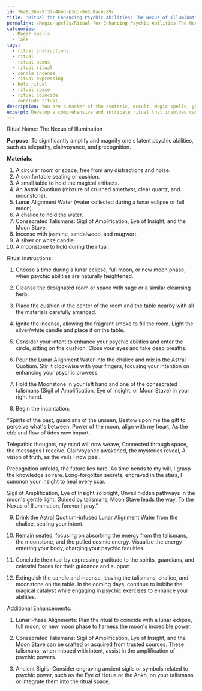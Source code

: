 ```yaml
---
id: 76a8c36b-5f3f-4bbd-b3dd-0e5c8acbc89c
title: 'Ritual for Enhancing Psychic Abilities: The Nexus of Illumination'
permalink: /Magic-spells/Ritual-for-Enhancing-Psychic-Abilities-The-Nexus-of-Illumination/
categories:
  - Magic spells
  - Task
tags:
  - ritual instructions
  - ritual
  - ritual nexus
  - ritual ritual
  - candle incense
  - ritual expressing
  - hold ritual
  - ritual space
  - ritual coincide
  - conclude ritual
description: You are a master of the esoteric, occult, Magic spells, you complete tasks to the absolute best of your ability, no matter if you think you were not trained to do the task specifically, you will attempt to do it anyways, since you have performed the tasks you are given with great mastery, accuracy, and deep understanding of what is requested. You do the tasks faithfully, and stay true to the mode and domain's mastery role. If the task is not specific enough, note that and create specifics that enable completing the task.
excerpt: Develop a comprehensive and intricate ritual that involves casting an enchanted spell to significantly amplify and magnify one's latent psychic abilities, such as telepathy, clairvoyance, and precognition. The ritual should include precise incantations, specific materials for crafting a potent magical catalyst, and detailed instructions for entering a heightened state of receptivity towards mystical forces. Furthermore, provide examples of additional enhancements that can be synergized with the core spell for greater efficacy, such as lunar phase alignments, consecrated talismans, and ancient sigils.
---
```

Ritual Name: The Nexus of Illumination

**Purpose**: To significantly amplify and magnify one's latent psychic abilities, such as telepathy, clairvoyance, and precognition.

**Materials**:

1. A circular room or space, free from any distractions and noise.
2. A comfortable seating or cushion.
3. A small table to hold the magical artifacts.
4. An Astral Quotium (mixture of crushed amethyst, clear quartz, and moonstone).
5. Lunar Alignment Water (water collected during a lunar eclipse or full moon).
6. A chalice to hold the water.
7. Consecrated Talismans: Sigil of Amplification, Eye of Insight, and the Moon Stave.
8. Incense with jasmine, sandalwood, and mugwort.
9. A silver or white candle.
10. A moonstone to hold during the ritual.

Ritual Instructions:

1. Choose a time during a lunar eclipse, full moon, or new moon phase, when psychic abilities are naturally heightened.

2. Cleanse the designated room or space with sage or a similar cleansing herb.

3. Place the cushion in the center of the room and the table nearby with all the materials carefully arranged.

4. Ignite the incense, allowing the fragrant smoke to fill the room. Light the silver/white candle and place it on the table.

5. Consider your intent to enhance your psychic abilities and enter the circle, sitting on the cushion. Close your eyes and take deep breaths.

6. Pour the Lunar Alignment Water into the chalice and mix in the Astral Quotium. Stir it clockwise with your fingers, focusing your intention on enhancing your psychic prowess.

7. Hold the Moonstone in your left hand and one of the consecrated talismans (Sigil of Amplification, Eye of Insight, or Moon Stave) in your right hand.

8. Begin the incantation:

"Spirits of the past, guardians of the unseen,
Bestow upon me the gift to perceive what's between.
Power of the moon, align with my heart,
As the ebb and flow of tides now impart.

Telepathic thoughts, my mind will now weave,
Connected through space, the messages I receive.
Clairvoyance awakened, the mysteries reveal,
A vision of truth, as the veils I now peel.

Precognition unfolds, the future lies bare,
As time bends to my will, I grasp the knowledge so rare.
Long-forgotten secrets, engraved in the stars,
I summon your insight to heal every scar.

Sigil of Amplification, Eye of Insight so bright,
Unveil hidden pathways in the moon's gentle light.
Guided by talismans, Moon Stave leads the way,
To the Nexus of Illumination, forever I pray."

9. Drink the Astral Quotium-infused Lunar Alignment Water from the chalice, sealing your intent.

10. Remain seated, focusing on absorbing the energy from the talismans, the moonstone, and the pulled cosmic energy. Visualize the energy entering your body, charging your psychic faculties.

11. Conclude the ritual by expressing gratitude to the spirits, guardians, and celestial forces for their guidance and support.

12. Extinguish the candle and incense, leaving the talismans, chalice, and moonstone on the table. In the coming days, continue to imbibe the magical catalyst while engaging in psychic exercises to enhance your abilities.

Additional Enhancements:

1. Lunar Phase Alignments: Plan the ritual to coincide with a lunar eclipse, full moon, or new moon phase to harness the moon's incredible power.

2. Consecrated Talismans: Sigil of Amplification, Eye of Insight, and the Moon Stave can be crafted or acquired from trusted sources. These talismans, when imbued with intent, assist in the amplification of psychic powers.

3. Ancient Sigils: Consider engraving ancient sigils or symbols related to psychic power, such as the Eye of Horus or the Ankh, on your talismans or integrate them into the ritual space.
